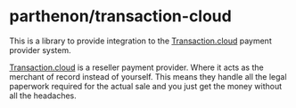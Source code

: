 parthenon/transaction-cloud
=================

This is a library to provide integration to the [Transaction.cloud](https://hosted.transaction.cloud/ref/6HBUF3G5) payment provider system.

[Transaction.cloud](https://hosted.transaction.cloud/ref/6HBUF3G5) is a reseller payment provider. Where it acts as the merchant of record instead of yourself. This means they handle all the legal paperwork required for the actual sale and you just get the money without all the headaches.

